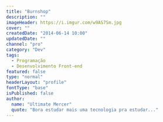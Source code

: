 ```yaml
---
title: "Burnshop"
description: ""
imageHeader: https://i.imgur.com/w9AS7Sm.jpg
cover: ""
createdDate: "2014-06-14 10:00"
updatedDate: ""
channel: "pro"
category: "Dev"
tags:
  - Programação
  - Desenvolvimento Front-end
featured: false
type: "normal"
headerLayout: "profile"
fontType: "base"
isPublished: false
author:
  name: "Ultimate Mercer"
  quote: "Bora estudar mais uma tecnologia pra estudar..."
---
```

